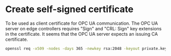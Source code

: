 # Create self-signed certificate

To be used as client certificate for OPC UA communication. The OPC UA server on edge controllers requires "Sign" and "CRL: Sign" key extensions in the certificate. It seems that the OPC UA server expects an issuing CA certificate.
 
```sh
openssl req -x509 -nodes -days 365 -newkey rsa:2048 -keyout private.key -out cert.crt -config openssl.cnf -extensions v3_req
```

